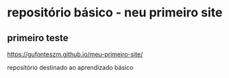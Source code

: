 # repositório básico - neu primeiro site
## primeiro teste
https://gufonteszm.github.io/meu-primeiro-site/


repositório destinado ao aprendizado básico 
